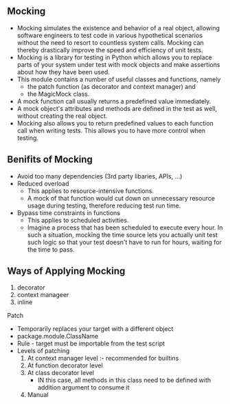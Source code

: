 ## Mocking

- Mocking simulates the existence and behavior of a real object, allowing software engineers to test code in various hypothetical scenarios without the need to resort to countless system calls. Mocking can thereby drastically improve the speed and efficiency of unit tests.
- Mocking is a library for testing in Python which allows you to replace parts of your system under test with mock objects and make assertions about how they have been used.
- This module contains a number of useful classes and functions, namely
  - the patch function (as decorator and context manager) and
  - the MagicMock class.
- A mock function call usually returns a predefined value immediately.
- A mock object's attributes and methods are defined in the test as well, without creating the real object.
- Mocking also allows you to return predefined values to each function call when writing tests. This allows you to have more control when testing.

## Benifits of Mocking

- Avoid too many dependencies (3rd party libaries, APIs, ...)
- Reduced overload
  - This applies to resource-intensive functions.
  - A mock of that function would cut down on unnecessary resource usage during testing, therefore reducing test run time.
- Bypass time constraints in functions
  - This applies to scheduled activities.
  - Imagine a process that has been scheduled to execute every hour. In such a situation, mocking the time source lets you actually unit test such logic so that your test doesn't have to run for hours, waiting for the time to pass.

## Ways of Applying Mocking

1. decorator
2. context manageer
3. inline


Patch 
  - Temporarily replaces your target with a different object 
  - package.module.ClassName
  - Rule - target must be importable from the test script
  - Levels of patching 
    1. At context manager level   :- recommended for builtins
    2. At function decorator level 
    3. At class decorator level 
        - IN this case, all methods in this class need to be defined
          with addition argument to consume it 
    4. Manual 
